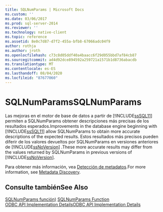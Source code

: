 ```yaml
---
title: SQLNumParams | Microsoft Docs
ms.custom: ''
ms.date: 03/06/2017
ms.prod: sql-server-2014
ms.reviewer: ''
ms.technology: native-client
ms.topic: reference
ms.assetid: 8e0c7d87-d7f2-455a-bfb8-67066adc04f9
author: rothja
ms.author: jroth
ms.openlocfilehash: c73c8d05ddf40a4baacc6f29d055bbd7af84cb87
ms.sourcegitcommit: ad4d92dce894592a259721a1571b1d8736abacdb
ms.translationtype: MT
ms.contentlocale: es-ES
ms.lasthandoff: 08/04/2020
ms.locfileid: "87677060"
---
```

# <a name="sqlnumparams"></a><span data-ttu-id="7d5be-102">SQLNumParams</span><span class="sxs-lookup"><span data-stu-id="7d5be-102">SQLNumParams</span></span>
  <span data-ttu-id="7d5be-103">Las mejoras en el motor de base de datos a partir de [!INCLUDE[ssSQL11](../../includes/sssql11-md.md)] permiten a SQLNumParams obtener descripciones más precisas de los resultados esperados.</span><span class="sxs-lookup"><span data-stu-id="7d5be-103">Improvements in the database engine beginning with [!INCLUDE[ssSQL11](../../includes/sssql11-md.md)] allow SQLNumParams to obtain more accurate descriptions of the expected results.</span></span> <span data-ttu-id="7d5be-104">Estos resultados más precisos pueden diferir de los valores devueltos por SQLNumParams en versiones anteriores de [!INCLUDE[ssNoVersion](../../includes/ssnoversion-md.md)] .</span><span class="sxs-lookup"><span data-stu-id="7d5be-104">These more accurate results may differ from the values returned by SQLNumParams in previous versions of [!INCLUDE[ssNoVersion](../../includes/ssnoversion-md.md)].</span></span>  
  
 <span data-ttu-id="7d5be-105">Para obtener más información, vea [Detección de metadatos](../native-client/features/metadata-discovery.md).</span><span class="sxs-lookup"><span data-stu-id="7d5be-105">For more information, see [Metadata Discovery](../native-client/features/metadata-discovery.md).</span></span>  
  
## <a name="see-also"></a><span data-ttu-id="7d5be-106">Consulte también</span><span class="sxs-lookup"><span data-stu-id="7d5be-106">See Also</span></span>  
 <span data-ttu-id="7d5be-107">[SQLNumParams función)](https://go.microsoft.com/fwlink/?LinkId=58404) </span><span class="sxs-lookup"><span data-stu-id="7d5be-107">[SQLNumParams Function](https://go.microsoft.com/fwlink/?LinkId=58404) </span></span>  
 [<span data-ttu-id="7d5be-108">ODBC API Implementation Details</span><span class="sxs-lookup"><span data-stu-id="7d5be-108">ODBC API Implementation Details</span></span>](odbc-api-implementation-details.md)  
  
  
